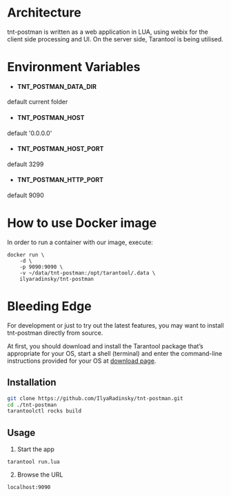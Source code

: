 # Architecture
tnt-postman is written as a web application in LUA, using webix for the client side processing and UI. On the server side, Tarantool is being utilised.
# Environment Variables
- #### TNT_POSTMAN_DATA_DIR
default current folder
- #### TNT_POSTMAN_HOST
default '0.0.0.0'
- #### TNT_POSTMAN_HOST_PORT
default 3299
- #### TNT_POSTMAN_HTTP_PORT
default 9090
# How to use Docker image
In order to run a container with our image, execute:

```
docker run \
    -d \
    -p 9090:9090 \
    -v ~/data/tnt-postman:/opt/tarantool/.data \
    ilyaradinsky/tnt-postman
```
# Bleeding Edge
For development or just to try out the latest features, you may want to install tnt-postman directly from source.

At first, you should download and install the Tarantool package that’s appropriate for your OS, start a shell (terminal) and enter the command-line instructions provided for your OS at [download page](http://tarantool.org/download.html).
## Installation
```bash
git clone https://github.com/IlyaRadinsky/tnt-postman.git
cd ./tnt-postman
tarantoolctl rocks build
```
## Usage
1. Start the app
```
tarantool run.lua
```
2. Browse the URL
```
localhost:9090
```

